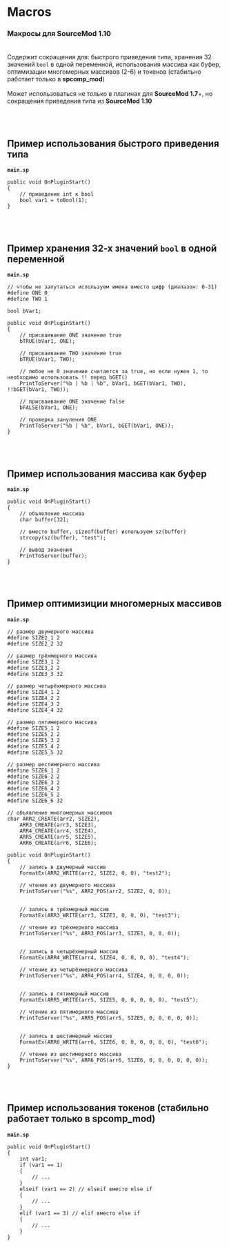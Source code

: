 # Macros
### Макросы для SourceMod 1.10<br><br>

Содержит сокращения для: быстрого приведения типа, хранения 32 значений `bool` в одной переменной, использования массива как буфер, оптимизации многомерных массивов (2-6) и токенов (стабильно работает только в **spcomp_mod**)<br><br>
Может использоваться не только в плагинах для **SourceMod 1.7**+, но сокращения приведения типа из **SourceMod 1.10**

<br><br>
## Пример использования быстрого приведения типа
**`main.sp`**
```sp
public void OnPluginStart()
{
    // приведение int к bool
    bool var1 = toBool(1);
}
```

<br><br>
## Пример хранения 32-х значений `bool` в одной переменной
**`main.sp`**
```sp
// чтобы не запутаться используем имена вместо цифр (диапазон: 0-31)
#define ONE 0
#define TWO 1

bool bVar1;

public void OnPluginStart()
{
    // присваивание ONE значение true
    bTRUE(bVar1, ONE);
    
    // присваивание TWO значение true
    bTRUE(bVar1, TWO);
    
    // любое не 0 значение считается за true, но если нужен 1, то необходимо использовать !! перед bGET()
    PrintToServer("%b | %b | %b", bVar1, bGET(bVar1, TWO), !!bGET(bVar1, TWO));
    
    // присваивание ONE значение false
    bFALSE(bVar1, ONE);
    
    // проверка зануления ONE
    PrintToServer("%b | %b", bVar1, bGET(bVar1, ONE));
}
```

<br><br>
## Пример использования массива как буфер
**`main.sp`**
```sp
public void OnPluginStart()
{
    // объявление массива
    char buffer[32];
    
    // вместо buffer, sizeof(buffer) используем sz(buffer)
    strcopy(sz(buffer), "test");
    
    // вывод значения
    PrintToServer(buffer);
}
```

<br><br>
## Пример оптимизиции многомерных массивов
**`main.sp`**
```sp
// размер двумерного массива
#define SIZE2_1 2
#define SIZE2_2 32

// размер трёхмерного массива
#define SIZE3_1 2
#define SIZE3_2 2
#define SIZE3_3 32

// размер четырёхмерного массива
#define SIZE4_1 2
#define SIZE4_2 2
#define SIZE4_3 2
#define SIZE4_4 32

// размер пятимерного массива
#define SIZE5_1 2
#define SIZE5_2 2
#define SIZE5_3 2
#define SIZE5_4 2
#define SIZE5_5 32

// размер шестимерного массива
#define SIZE6_1 2
#define SIZE6_2 2
#define SIZE6_3 2
#define SIZE6_4 2
#define SIZE6_5 2
#define SIZE6_6 32

// объявление многомерных массивов
char ARR2_CREATE(arr2, SIZE2),
    ARR3_CREATE(arr3, SIZE3),
    ARR4_CREATE(arr4, SIZE4),
    ARR5_CREATE(arr5, SIZE5),
    ARR6_CREATE(arr6, SIZE6);

public void OnPluginStart()
{
    // запись в двумерный массив
    FormatEx(ARR2_WRITE(arr2, SIZE2, 0, 0), "test2");
    
    // чтение из двумерного массива
    PrintToServer("%s", ARR2_POS(arr2, SIZE2, 0, 0));
    
    
    // запись в трёхмерный массив
    FormatEx(ARR3_WRITE(arr3, SIZE3, 0, 0, 0), "test3");
    
    // чтение из трёхмерного массива
    PrintToServer("%s", ARR3_POS(arr3, SIZE3, 0, 0, 0));
    
    
    // запись в четырёхмерный массив
    FormatEx(ARR4_WRITE(arr4, SIZE4, 0, 0, 0, 0), "test4");
    
    // чтение из четырёхмерного массива
    PrintToServer("%s", ARR4_POS(arr4, SIZE4, 0, 0, 0, 0));
    
    
    // запись в пятимерный массив
    FormatEx(ARR5_WRITE(arr5, SIZE5, 0, 0, 0, 0, 0), "test5");
    
    // чтение из пятимерного массива
    PrintToServer("%s", ARR5_POS(arr5, SIZE5, 0, 0, 0, 0, 0));
    
    
    // запись в шестимерный массив
    FormatEx(ARR6_WRITE(arr6, SIZE6, 0, 0, 0, 0, 0, 0), "test6");
    
    // чтение из шестимерного массива
    PrintToServer("%s", ARR6_POS(arr6, SIZE6, 0, 0, 0, 0, 0, 0));
}
```

<br><br>
## Пример использования токенов (стабильно работает только в spcomp_mod)
**`main.sp`**
```sp
public void OnPluginStart()
{
    int var1;
    if (var1 == 1)
    {
        // ...
    }
    elseif (var1 == 2) // elseif вместо else if
    {
        // ...
    }
    elif (var1 == 3) // elif вместо else if
    {
        // ...
    }
}
```
